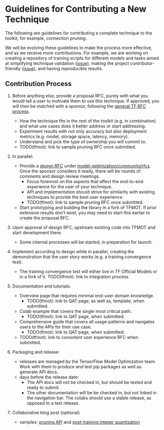 # Guidelines for Contributing a New Technique

The following are guidelines for contributing a complete technique to the
toolkit, for example, connection pruning.

We will be evolving these guidelines to make the process more effective, and
as we receive more contributions. For example, we are working on creating a
repository of training scripts for
different models and tasks aimed at simplifying technique validation
([issue](https://github.com/tensorflow/model-optimization/issues/133)),
making the project contributor-friendly
([issue](https://github.com/tensorflow/model-optimization/issues/131)), and
having reproducible results.


## Contribution Process

1. Before anything else, provide a proposal RFC, purely with what you would tell a
   user to motivate them to use this technique. If approved, you will then be matched with a
   sponsor, following the [general TF RFC process](https://github.com/tensorflow/community/blob/master/governance/TF-RFCs.md).
   * How the technique fits in the rest of the toolkit (e.g. in combination)
     and what use cases does it better address or start addressing.
   * Experiment results with not only accuracy but also deployment metrics (e.g. model,
     storage space, latency, memory).
   * Understand and pick the type of ownership you will commit to.
   * TODO(tfmot): link to sample pruning RFC once submitted.

2. In parallel:
   * Provide a [design RFC](https://github.com/tensorflow/community/blob/master/governance/TF-RFCs.md) under [model-optimization/community/rfcs](https://github.com/tensorflow/model-optimization/blob/master/community/rfcs). Once the sponsor considers it ready, there will be rounds of comments
     and design review meetings.
     * Focus foremost on the aspects that affect the end-to-end experience for the user of your technique.
     * API and implementation should strive for similarity with existing
       techniques to provide the best user experience.
     * TODO(tfmot): link to sample pruning RFC once submitted.
   * Start prototyping and building the library in a fork of TFMOT. If prior
     extensive results don't exist, you may need to start this earlier to create
     the proposal RFC.

3. Upon approval of design RFC, upstream existing code into TFMOT
   and start development there.
      * Some internal processes will be started, in preparation for launch.

4. Implement according to design while in parallel, creating the demonstration
   that the user story works (e.g. a training convergence test).
      * The training convergence test will either live in TF Official Models
        or in a fork of it. TODO(tfmot): link to integration process.

5. Documentation and tutorials:
   * Overview page that requires minimal end-user domain knowledge.
     * TODO(tfmot): link to QAT page, as well as, template, when submitted.
   * Colab example that covers the single most critical path.
     * TODO(tfmot): link to QAT page, when submitted.
   * Comprehensive guide that covers all usage patterns and navigates users
     to the APIs for their use case.
     * TODO(tfmot): link to QAT page, when submitted.
   * TODO(tfmot): link to consistent user experience RFC when submitted.

6. Packaging and release:
   * releases are managed by the TensorFlow Model Optimization team. Work with
     them to produce and test pip packages as well as generate API docs.
   * days before the release date:
     * The API docs will not be checked in, but should be tested and
       ready to submit.
     * The other documentation will be be checked in, but not linked in the
       navigation bar. The colabs should use a stable release, as opposed to
       a test release.

7. Collaborative blog post (optional)
   * samples: [pruning
     API](https://medium.com/tensorflow/tensorflow-model-optimization-toolkit-pruning-api-42cac9157a6a)
     and [post-training integer quantization](https://medium.com/tensorflow/tensorflow-model-optimization-toolkit-post-training-integer-quantization-b4964a1ea9ba)
